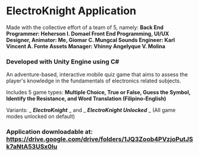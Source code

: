 # ElectroKnight Application

Made with the collective effort of a team of 5, namely:
**Back End Programmer: Heherson I. Domael
Front End Programming, UI/UX Designer, Animator: Me, Giomar C. Mungcal
Sounds Engineer: Karl Vincent A. Fonte
Assets Manager: Vhinny Angelyque V. Molina**

### Developed with Unity Engine using C#

An adventure-based, interactive mobile quiz game that aims to assess the player's knowledge in the fundamentals of electronics related subjects.

Includes 5 game types:
  **Multiple Choice, True or False, Guess the Symbol,  Identify the Resistance, and Word Translation (Filipino-English)**
 
Variants: _ _**ElectroKnight**_ _ and _ _**ElectroKnight Unlocked**_ _ (All game modes unlocked on default)

### Application downloadable at: https://drive.google.com/drive/folders/1JQ3Zoob4PVzjoPutJSk7aNtA53USx0lu
           

